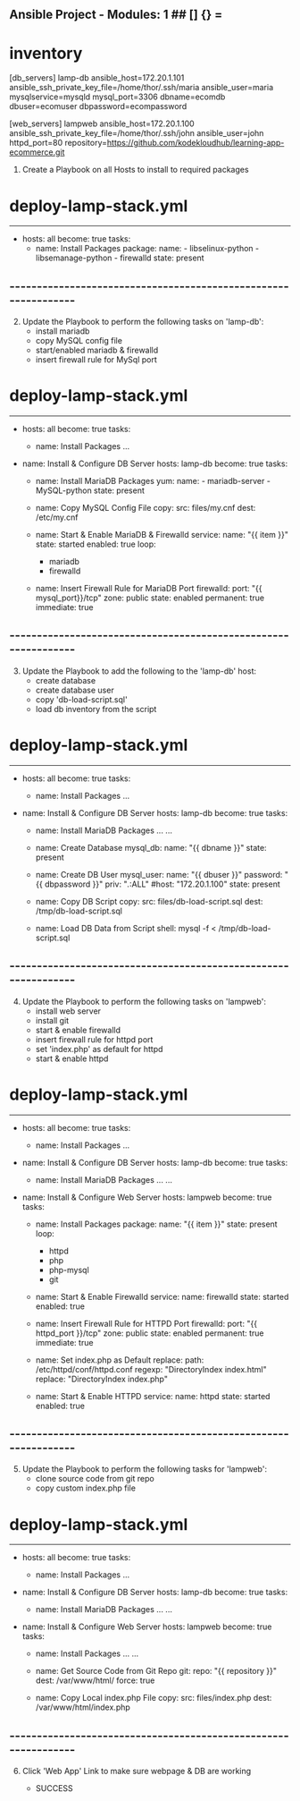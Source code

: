
##  Ansible Project - Modules: 1  ##        [] {} =



# inventory
[db_servers]
lamp-db ansible_host=172.20.1.101 ansible_ssh_private_key_file=/home/thor/.ssh/maria ansible_user=maria mysqlservice=mysqld mysql_port=3306 dbname=ecomdb dbuser=ecomuser dbpassword=ecompassword

[web_servers]
lampweb ansible_host=172.20.1.100 ansible_ssh_private_key_file=/home/thor/.ssh/john ansible_user=john httpd_port=80 repository=https://github.com/kodekloudhub/learning-app-ecommerce.git


1. Create a Playbook on all Hosts to install to required packages

# deploy-lamp-stack.yml
---
- hosts: all
  become: true
  tasks:
    - name: Install Packages
      package:
        name:
          - libselinux-python
          - libsemanage-python
          - firewalld
        state: present


## --------------------------------------------------------------- ##


2. Update the Playbook to perform the following tasks on 'lamp-db':
    - install mariadb
    - copy MySQL config file
    - start/enabled mariadb & firewalld
    - insert firewall rule for MySql port

# deploy-lamp-stack.yml
---
- hosts: all
  become: true
  tasks:
    - name: Install Packages
      ...
    
- name: Install & Configure DB Server
  hosts: lamp-db
  become: true
  tasks:
    - name: Install MariaDB Packages
      yum:
        name:
          - mariadb-server
          - MySQL-python
        state: present
    
    - name: Copy MySQL Config File
      copy:
        src: files/my.cnf
        dest: /etc/my.cnf

    - name: Start & Enable MariaDB & Firewalld
      service:
        name: "{{ item }}"
        state: started
        enabled: true
      loop:
        - mariadb
        - firewalld

    - name: Insert Firewall Rule for MariaDB Port
      firewalld:
        port: "{{ mysql_port}}/tcp"
        zone: public
        state: enabled
        permanent: true
        immediate: true


## --------------------------------------------------------------- ##


3. Update the Playbook to add the following to the 'lamp-db' host:
    - create database
    - create database user
    - copy 'db-load-script.sql'
    - load db inventory from the script

# deploy-lamp-stack.yml
---
- hosts: all
  become: true
  tasks:
    - name: Install Packages
      ...
    
- name: Install & Configure DB Server
  hosts: lamp-db
  become: true
  tasks:
    - name: Install MariaDB Packages
      ...
    ...

    - name: Create Database
      mysql_db:
        name: "{{ dbname }}"
        state: present

    - name: Create DB User
      mysql_user:
        name: "{{ dbuser }}"
        password: "{{ dbpassword }}"
        priv: "*.*:ALL"
        #host: "172.20.1.100"
        state: present

    - name: Copy DB Script
      copy:
        src: files/db-load-script.sql
        dest: /tmp/db-load-script.sql

    - name: Load DB Data from Script
      shell: mysql -f < /tmp/db-load-script.sql


## --------------------------------------------------------------- ##


4. Update the Playbook to perform the following tasks on 'lampweb':
    - install web server
    - install git
    - start & enable firewalld
    - insert firewall rule for httpd port
    - set 'index.php' as default for httpd
    - start & enable httpd

# deploy-lamp-stack.yml
---
- hosts: all
  become: true
  tasks:
    - name: Install Packages
      ...
    
- name: Install & Configure DB Server
  hosts: lamp-db
  become: true
  tasks:
    - name: Install MariaDB Packages
      ...
    ...

- name: Install & Configure Web Server
  hosts: lampweb
  become: true
  tasks:
    - name: Install Packages
      package:
        name: "{{ item }}"
        state: present
      loop:
        - httpd
        - php
        - php-mysql
        - git

    - name: Start & Enable Firewalld
      service:
        name: firewalld
        state: started
        enabled: true

    - name: Insert Firewall Rule for HTTPD Port
      firewalld:
        port: "{{ httpd_port }}/tcp"
        zone: public
        state: enabled
        permanent: true
        immediate: true

    - name: Set index.php as Default
      replace:
        path: /etc/httpd/conf/httpd.conf
        regexp: "DirectoryIndex index.html"
        replace: "DirectoryIndex index.php"

    - name: Start & Enable HTTPD
      service:
        name: httpd
        state: started
        enabled: true

## --------------------------------------------------------------- ##


5. Update the Playbook to perform the following tasks for 'lampweb':
    - clone source code from git repo
    - copy custom index.php file

# deploy-lamp-stack.yml
---
- hosts: all
  become: true
  tasks:
    - name: Install Packages
      ...
    
- name: Install & Configure DB Server
  hosts: lamp-db
  become: true
  tasks:
    - name: Install MariaDB Packages
      ...
    ...

- name: Install & Configure Web Server
  hosts: lampweb
  become: true
  tasks:
    - name: Install Packages
      ...
    ...

    - name: Get Source Code from Git Repo
      git:
        repo: "{{ repository }}"
        dest: /var/www/html/
        force: true

    - name: Copy Local index.php File
      copy:
        src: files/index.php
        dest: /var/www/html/index.php


## --------------------------------------------------------------- ##


6. Click 'Web App' Link to make sure webpage & DB are working

    - SUCCESS